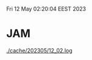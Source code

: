Fri 12 May 02:20:04 EEST 2023
# JAM
<a href='./cache/202305/12_02.log'>./cache/202305/12_02.log</a>

